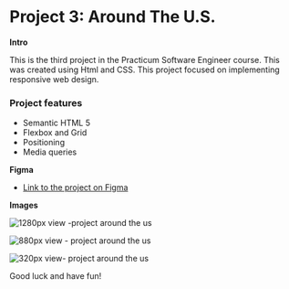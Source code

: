 # Project 3: Around The U.S.

**Intro**

This is the third project in the Practicum Software Engineer course. This was created using Html and CSS.
This project focused on implementing responsive web design.

### Project features

- Semantic HTML 5
- Flexbox and Grid
- Positioning
- Media queries

**Figma**

- [Link to the project on Figma](https://www.figma.com/file/ii4xxsJ0ghevUOcssTlHZv/Sprint-3%3A-Around-the-US?node-id=0%3A1)

**Images**

![1280px view -project around the us](https://user-images.githubusercontent.com/114301131/201998181-c9ce1d29-638f-44b0-ae09-0d9dfe4d83bd.png)

![880px view - project around the us](https://user-images.githubusercontent.com/114301131/201995990-8759cd54-dfa2-4f01-96bc-52abfcf660d8.png)

![320px view- project around the us](https://user-images.githubusercontent.com/114301131/201998156-29538df8-9841-4534-9505-a69db753900b.png)


Good luck and have fun!
